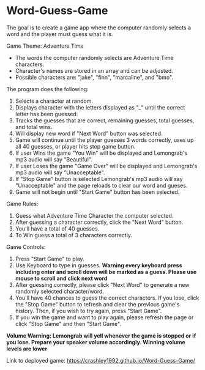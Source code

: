 # Word-Guess-Game
The goal is to create a game app where the computer randomly selects a word and the player must guess what it is. 

Game Theme: Adventure Time
- The words the computer randomly selects are Adventure Time characters.
- Character's names are stored in an array and can be adjusted.
- Possible characters are: "jake", "finn", "marcaline", and "bmo".

The program does the following:
1. Selects a character at random.
2. Displays character with the letters displayed as "_" until the correct letter has been guessed.
3. Tracks the guesses that are correct, remaining guesses, total guesses, and total wins.
4. Will display new word if "Next Word" button was selected. 
5. Game will continue until the player guesses 3 words correctly, uses up all 40 guesses, or player hits stop game button.
6. If user Wins the game "You Win" will be displayed and Lemongrab's mp3 audio will say "Beautiful".
7. If user Loses the game "Game Over" will be displayed and Lemongrab's mp3 audio will say "Unacceptable".
8. If "Stop Game" button is selected Lemongrab's mp3 audio will say "Unacceptable" and the page reloads to clear our word and gueses. 
9. Game will not begin until "Start Game" button has been selected.

Game Rules:
1. Guess what Adventure Time Character the computer selected.
2. After guessing a character correctly, click the "Next Word" button.
3. You'll have a total of 40 guesses.
4. To Win guess a total of 3 characters correctly.

Game Controls:
1. Press "Start Game" to play.
2. Use Keyboard to type in guesses. **Warning every keyboard press including enter and scroll down will be marked as a guess. Please use mouse to scroll and click next word**
3. After guessing correctly, please click "Next Word" to generate a new randomly selected character/word.
4. You'll have 40 chances to guess the correct characters. If you lose, click the "Stop Game" button to refresh and clear the previous game's history. Then, if you wish to try again, press "Start Game". 
5. If you win the game and want to play again, please refresh the page or click "Stop Game" and then "Start Game".

**Volume Warning: Lemongrab will yell whenever the game is stopped or if you lose. Prepare your speaker volume accordingly. Winning volume levels are lower**

Link to deployed game:  https://crashley1992.github.io/Word-Guess-Game/


